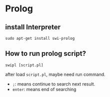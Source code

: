 # Prolog

## install Interpreter

```
sudo apt-get install swi-prolog
```

## How to run prolog script?

```
swipl [script.pl]
```

after load `script.pl`, maybe need run command.

- `;`: means continue to search next result.
- `enter`: means end of searching
